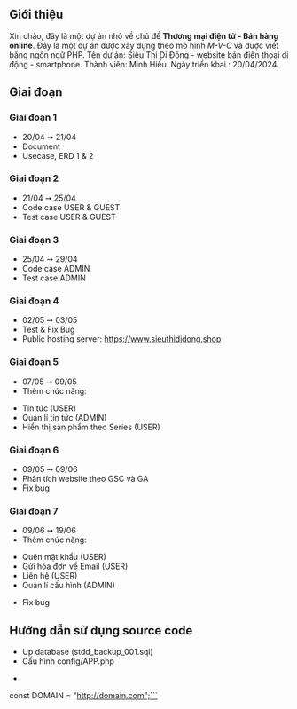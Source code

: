 ## Giới thiệu

Xin chào, đây là một dự án nhỏ về chủ đề **Thương mại điện tử - Bán hàng online**. Đây là một dự án được xây dựng theo mô hình *M-V-C* và được viết bằng ngôn ngữ PHP.
Tên dự án: Siêu Thị Di Động - website bán điện thoại di động - smartphone.
Thành viên: Minh Hiếu.
Ngày triển khai : 20/04/2024.

## Giai đoạn

### Giai đoạn 1
- 20/04 ➙ 21/04
- Document
- Usecase, ERD 1 & 2
### Giai đoạn 2
- 21/04 ➙ 25/04
- Code case USER & GUEST
- Test case USER & GUEST
### Giai đoạn 3
- 25/04 ➙ 29/04
- Code case ADMIN
- Test case ADMIN
### Giai đoạn 4
- 02/05 ➙ 03/05
- Test & Fix Bug
- Public hosting server: https://www.sieuthididong.shop
### Giai đoạn 5
- 07/05 ➙ 09/05
- Thêm chức năng:
 + Tin tức (USER)
 + Quản lí tin tức (ADMIN)
 + Hiển thị sản phẩm theo Series (USER)
### Giai đoạn 6
- 09/05 ➙ 09/06
- Phân tích website theo GSC và GA
- Fix bug
### Giai đoạn 7
- 09/06 ➙ 19/06
- Thêm chức năng:
 + Quên mật khẩu (USER)
 + Gửi hóa đơn về Email (USER)
 + Liên hệ (USER)
 + Quản lí cấu hình (ADMIN)
- Fix bug

## Hướng dẫn sử dụng source code

- Up database (stdd_backup_001.sql)
- Cấu hình config/APP.php
 + ```php # DOMAIN
 const DOMAIN = "http://domain.com";```
